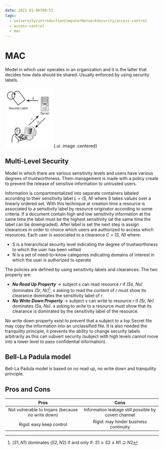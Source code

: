 ```yaml
---
date: 2021-01-06T08:51
tags:
  - university/introductionComputerNetworkSecurity/access-control
  - access-control
  - mac
---
```


# MAC
Model in which user operates in an organization and it is the latter that decides how data should be shared. Usually enforced by using security labels.

![MAC](./static/mac.png){.ui .image .centered}

## Multi-Level Security
Model in which there are various sensitivity levels and users have various degrees of trustworthiness. Them management is made with a policy create to prevent the release of sensitive information to untrusted users.

Information is compartmentalized into separate containers labeled according to their sensitivity label *L = (S, N)* where S takes values over a linearly ordered set. With this technique at creation time a resource is associated to a sensitivity label by resource originator according to some criteria. If a document contain high and low sensitivity information at the same time the label must be the highest sensitivity (at the same time the label can be downgraded).
After label is set the next step is assign clearances in order to choice which users are authorized to access which resources. Each user is associated to a clearance *C = (S, N)* where:

* S is a hierarchical security level indicating the degree of trustworthiness to which the user has been vetted
* N is a set of need-to-know categories indicating domains of interest in which the user is authorized to operate

The policies are defined by using sensitivity labels and clearances. The two property are:

* ***No Read Up Property*** → subject *s* can read resource *r* if *(Ss, Ns)* dominates *(Sr, Nr)*[^domination]. *s* asking to read the content of *r* must show its clearance dominates the sensitivity label of *r*. 
* ***No Write Down Property*** → subject *s* can write to resource *r*  if *(Sr, Nr)* dominates *(Ss, Ns)*. *s* asking to write to a resource must show that its clearance is dominated by the sensitivity label of the resource.

No write down property exist to prevent that a subject to a top Secret file may copy the information into an unclassified file. It is also needed the tranquility principle, it prevents the ability to change security labels arbitrarily as this can subvert security (subject with high levels cannot move into a lower level to pass confidential information).

## Bell-La Padula model
Bell-La Padula model is based on no read up, no write down and tranquility principle.

## Pros and Cons
| Pros | Cons|
|:---:|:---:|
|Not vulnerable to trojans (because no write down)|Information leakage still possible by covert channel|
|Rigid: easy keep control|Rigid: may hinder business continuity|

[^trojan]: Resource R only readable by Alice. Bob induces Alice to run a trojan that can read R and copy information to R' readable by Bob. Bob can rad R' and thus also the information in R.
[^domination]: $(S1, N1)$ dominates $(S2, N2)$ if and only if: $S1 \ge S2 \land N1 \supseteq N2$
